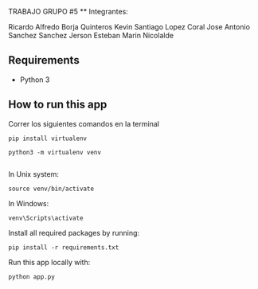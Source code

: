 TRABAJO GRUPO #5 **
Integrantes:

Ricardo Alfredo Borja Quinteros
Kevin Santiago Lopez Coral
Jose Antonio Sanchez Sanchez
Jerson Esteban Marin Nicolalde



## Requirements
* Python 3

## How to run this app
Correr los siguientes comandos en la terminal

```
pip install virtualenv

python3 -m virtualenv venv


```
In Unix system:
```
source venv/bin/activate

```
In Windows: 

```
venv\Scripts\activate
```

Install all required packages by running:
```
pip install -r requirements.txt
```

Run this app locally with:
```
python app.py
```


